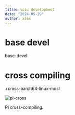```yaml
---
title: void development
date: "2024-05-29"
author: alex
---
```

# base devel

base-devel

# cross compiling

+cross-aarch64-linux-musl

![pi-cross]({static}/images/2025/pi-cross.png)

Pi cross-compiling.
